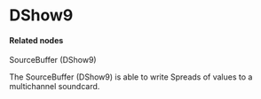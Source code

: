 # DShow9

#### Related nodes
<span class="node">SourceBuffer (DShow9)</span>  

The <span class="node">SourceBuffer (DShow9)</span> is able to write Spreads of values to a multichannel soundcard.  



